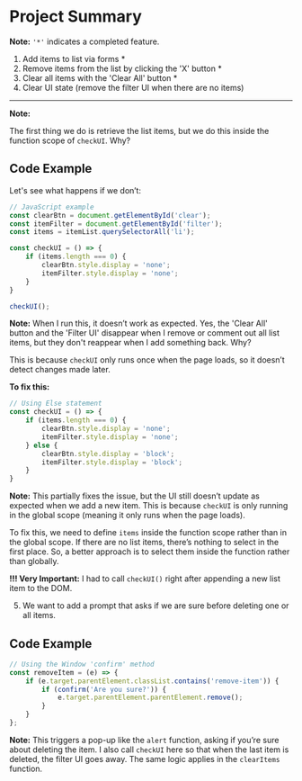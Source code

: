 # Project Summary

**Note:** `'*'` indicates a completed feature.

1. Add items to list via forms \*
2. Remove items from the list by clicking the 'X' button \*
3. Clear all items with the 'Clear All' button \*
4. Clear UI state (remove the filter UI when there are no items)

---

**Note:**

The first thing we do is retrieve the list items, but we do this inside the function scope of `checkUI`. Why?

## Code Example

Let's see what happens if we don’t:

```javascript
// JavaScript example
const clearBtn = document.getElementById('clear');
const itemFilter = document.getElementById('filter');
const items = itemList.querySelectorAll('li');

const checkUI = () => {
    if (items.length === 0) {
        clearBtn.style.display = 'none';
        itemFilter.style.display = 'none';
    }
}

checkUI();
```

**Note:** When I run this, it doesn’t work as expected. Yes, the 'Clear All' button and the 'Filter UI' disappear when I remove or comment out all list items, but they don't reappear when I add something back. Why?

This is because `checkUI` only runs once when the page loads, so it doesn’t detect changes made later.

**To fix this:**

```javascript
// Using Else statement
const checkUI = () => {
    if (items.length === 0) {
        clearBtn.style.display = 'none';
        itemFilter.style.display = 'none';
    } else {
        clearBtn.style.display = 'block';
        itemFilter.style.display = 'block';
    }
}
```

**Note:** This partially fixes the issue, but the UI still doesn’t update as expected when we add a new item. This is because `checkUI` is only running in the global scope (meaning it only runs when the page loads).

To fix this, we need to define `items` inside the function scope rather than in the global scope. If there are no list items, there’s nothing to select in the first place. So, a better approach is to select them inside the function rather than globally.

**!!! Very Important:** I had to call `checkUI()` right after appending a new list item to the DOM.

5. We want to add a prompt that asks if we are sure before deleting one or all items.

## Code Example

```javascript
// Using the Window 'confirm' method
const removeItem = (e) => {
    if (e.target.parentElement.classList.contains('remove-item')) {
        if (confirm('Are you sure?')) {
            e.target.parentElement.parentElement.remove();
        }
    }
};
```

**Note:** This triggers a pop-up like the `alert` function, asking if you’re sure about deleting the item. I also call `checkUI` here so that when the last item is deleted, the filter UI goes away. The same logic applies in the `clearItems` function. 